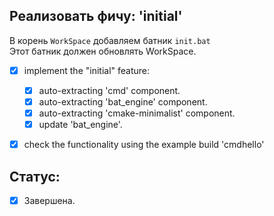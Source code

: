 
Реализовать фичу: 'initial'  
---------------------------

В корень `WorkSpace` добавляем батник `init.bat`  
Этот батник должен обновлять WorkSpace.  

- [x] implement the "initial" feature:  
  - [x] auto-extracting 'cmd' component.  
  - [x] auto-extracting 'bat_engine' component.  
  - [x] auto-extracting 'cmake-minimalist' component.  
  - [x] update 'bat_engine'.  
- [x] check the functionality using the example build 'cmdhello'  


Статус:  
-------

- [x] Завершена.  

